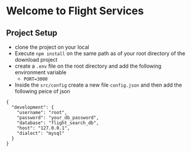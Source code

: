 # Welcome to Flight Services
## Project Setup
- clone the project on your local
- Execute `npm install` on the same path as of your root directory of the download
project
- create a `.env` file on the root directory and add the following environment
variable 
  - `PORT=3000`
- Inside the `src/config` create a new file `config.json` and then add the following peice of json
```
{
  "development": {
    "username": "root",
    "password": "your_db_password",
    "database": "flight_search_db",
    "host": "127.0.0.1",
    "dialect": "mysql"
  }
}

```    